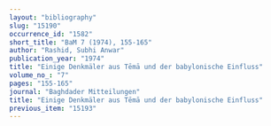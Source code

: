 ```yaml
---
layout: "bibliography"
slug: "15190"
occurrence_id: "1582"
short_title: "BaM 7 (1974), 155-165"
author: "Rashid, Subhi Anwar"
publication_year: "1974"
title: "Einige Denkmäler aus Tēmā und der babylonische Einfluss"
volume_no_: "7"
pages: "155-165"
journal: "Baghdader Mitteilungen"
title: "Einige Denkmäler aus Tēmā und der babylonische Einfluss"
previous_item: "15193"
---
```

